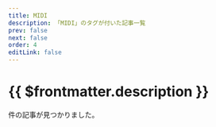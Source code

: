 ```yaml
---
title: MIDI
description: 「MIDI」のタグが付いた記事一覧
prev: false
next: false
order: 4
editLink: false
---
```


<script lang="ts" setup>
    import TaggedPostList   from "../.vitepress/components/TaggedPostList.vue"
    import PostCounter      from "../.vitepress/components/PostCounter.vue"
</script>

# {{ $frontmatter.description }}

<span class="text-base"><PostCounter tag="midi" /></span>件の記事が見つかりました。

<TaggedPostList tag="midi" />